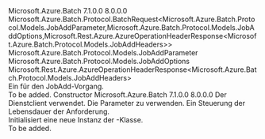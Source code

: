<Type Name="JobAddBatchRequest" FullName="Microsoft.Azure.Batch.Protocol.BatchRequests.JobAddBatchRequest">
  <TypeSignature Language="C#" Value="public class JobAddBatchRequest : Microsoft.Azure.Batch.Protocol.BatchRequest&lt;Microsoft.Azure.Batch.Protocol.Models.JobAddParameter,Microsoft.Azure.Batch.Protocol.Models.JobAddOptions,Microsoft.Rest.Azure.AzureOperationHeaderResponse&lt;Microsoft.Azure.Batch.Protocol.Models.JobAddHeaders&gt;&gt;" />
  <TypeSignature Language="ILAsm" Value=".class public auto ansi beforefieldinit JobAddBatchRequest extends Microsoft.Azure.Batch.Protocol.BatchRequest`3&lt;class Microsoft.Azure.Batch.Protocol.Models.JobAddParameter, class Microsoft.Azure.Batch.Protocol.Models.JobAddOptions, class Microsoft.Rest.Azure.AzureOperationHeaderResponse`1&lt;class Microsoft.Azure.Batch.Protocol.Models.JobAddHeaders&gt;&gt;" />
  <TypeSignature Language="DocId" Value="T:Microsoft.Azure.Batch.Protocol.BatchRequests.JobAddBatchRequest" />
  <TypeSignature Language="VB.NET" Value="Public Class JobAddBatchRequest&#xA;Inherits BatchRequest(Of JobAddParameter, JobAddOptions, AzureOperationHeaderResponse(Of JobAddHeaders))" />
  <TypeSignature Language="F#" Value="type JobAddBatchRequest = class&#xA;    inherit BatchRequest&lt;JobAddParameter, JobAddOptions, AzureOperationHeaderResponse&lt;JobAddHeaders&gt;&gt;" />
  <AssemblyInfo>
    <AssemblyName>Microsoft.Azure.Batch</AssemblyName>
    <AssemblyVersion>7.1.0.0</AssemblyVersion>
    <AssemblyVersion>8.0.0.0</AssemblyVersion>
  </AssemblyInfo>
  <Base>
    <BaseTypeName>Microsoft.Azure.Batch.Protocol.BatchRequest&lt;Microsoft.Azure.Batch.Protocol.Models.JobAddParameter,Microsoft.Azure.Batch.Protocol.Models.JobAddOptions,Microsoft.Rest.Azure.AzureOperationHeaderResponse&lt;Microsoft.Azure.Batch.Protocol.Models.JobAddHeaders&gt;&gt;</BaseTypeName>
    <BaseTypeArguments>
      <BaseTypeArgument TypeParamName="TBody">Microsoft.Azure.Batch.Protocol.Models.JobAddParameter</BaseTypeArgument>
      <BaseTypeArgument TypeParamName="TOptions">Microsoft.Azure.Batch.Protocol.Models.JobAddOptions</BaseTypeArgument>
      <BaseTypeArgument TypeParamName="TResponse">Microsoft.Rest.Azure.AzureOperationHeaderResponse&lt;Microsoft.Azure.Batch.Protocol.Models.JobAddHeaders&gt;</BaseTypeArgument>
    </BaseTypeArguments>
  </Base>
  <Interfaces />
  <Docs>
    <summary>
            Ein <see cref="T:Microsoft.Azure.Batch.Protocol.IBatchRequest" /> für den JobAdd-Vorgang.
            </summary>
    <remarks>To be added.</remarks>
  </Docs>
  <Members>
    <Member MemberName=".ctor">
      <MemberSignature Language="C#" Value="public JobAddBatchRequest (Microsoft.Azure.Batch.Protocol.BatchServiceClient serviceClient, Microsoft.Azure.Batch.Protocol.Models.JobAddParameter parameters, System.Threading.CancellationToken cancellationToken);" />
      <MemberSignature Language="ILAsm" Value=".method public hidebysig specialname rtspecialname instance void .ctor(class Microsoft.Azure.Batch.Protocol.BatchServiceClient serviceClient, class Microsoft.Azure.Batch.Protocol.Models.JobAddParameter parameters, valuetype System.Threading.CancellationToken cancellationToken) cil managed" />
      <MemberSignature Language="DocId" Value="M:Microsoft.Azure.Batch.Protocol.BatchRequests.JobAddBatchRequest.#ctor(Microsoft.Azure.Batch.Protocol.BatchServiceClient,Microsoft.Azure.Batch.Protocol.Models.JobAddParameter,System.Threading.CancellationToken)" />
      <MemberSignature Language="F#" Value="new Microsoft.Azure.Batch.Protocol.BatchRequests.JobAddBatchRequest : Microsoft.Azure.Batch.Protocol.BatchServiceClient * Microsoft.Azure.Batch.Protocol.Models.JobAddParameter * System.Threading.CancellationToken -&gt; Microsoft.Azure.Batch.Protocol.BatchRequests.JobAddBatchRequest" Usage="new Microsoft.Azure.Batch.Protocol.BatchRequests.JobAddBatchRequest (serviceClient, parameters, cancellationToken)" />
      <MemberType>Constructor</MemberType>
      <AssemblyInfo>
        <AssemblyName>Microsoft.Azure.Batch</AssemblyName>
        <AssemblyVersion>7.1.0.0</AssemblyVersion>
        <AssemblyVersion>8.0.0.0</AssemblyVersion>
      </AssemblyInfo>
      <Parameters>
        <Parameter Name="serviceClient" Type="Microsoft.Azure.Batch.Protocol.BatchServiceClient" />
        <Parameter Name="parameters" Type="Microsoft.Azure.Batch.Protocol.Models.JobAddParameter" />
        <Parameter Name="cancellationToken" Type="System.Threading.CancellationToken" />
      </Parameters>
      <Docs>
        <param name="serviceClient">Der Dienstclient verwendet.</param>
        <param name="parameters">Die Parameter zu verwenden.</param>
        <param name="cancellationToken">Ein <see cref="T:System.Threading.CancellationToken" /> Steuerung der Lebensdauer der Anforderung.</param>
        <summary>
            Initialisiert eine neue Instanz der <see cref="T:Microsoft.Azure.Batch.Protocol.BatchRequests.JobAddBatchRequest" />-Klasse.
            </summary>
        <remarks>To be added.</remarks>
      </Docs>
    </Member>
  </Members>
</Type>